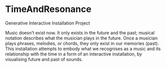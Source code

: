 # TimeAndResonance
Generative Interactive Installation Project

Music doesn’t exist now. It only exists in the future and the past; musical notation describes what the musician plays in the future. Once a musician plays phrases, melodies, or chords, they only exist in our memories (past). This installation attempts to embody what we recognises as a music and its relationship with the time in a form of an interactive installation, by visualising future and past of sounds.
